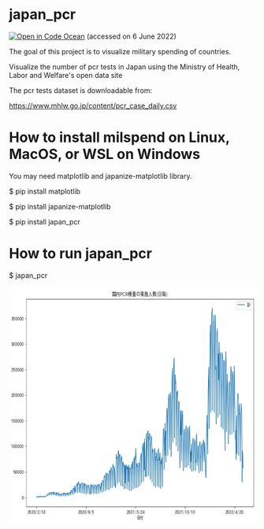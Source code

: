 # japan_pcr



[![Open in Code Ocean](https://codeocean.com/codeocean-assets/badge/open-in-code-ocean.svg)](https://codeocean.com/capsule/7745460/tree) (accessed on 6 June 2022)



The goal of this project is to visualize military spending of countries.

Visualize the number of pcr tests in Japan using the Ministry of Health, Labor and Welfare's open data site

The pcr tests dataset is downloadable from:

https://www.mhlw.go.jp/content/pcr_case_daily.csv



# How to install milspend on Linux, MacOS, or WSL on Windows
You may need matplotlib and japanize-matplotlib  library.

$ pip install matplotlib

$ pip install japanize-matplotlib

$ pip install japan_pcr


# How to run japan_pcr

$ japan_pcr

<img src='https://github.com/kambara123/japan_pcr/blob/main/result.jpg' width=640 height=480>
